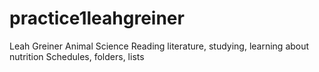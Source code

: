 # practice1leahgreiner
Leah Greiner
Animal Science
Reading literature, studying, learning about nutrition
Schedules, folders, lists
